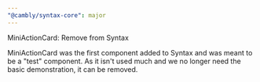 ```yaml
---
"@cambly/syntax-core": major
---
```


MiniActionCard: Remove from Syntax

MiniActionCard was the first component added to Syntax and was meant to be a "test" component. As it isn't used much and we no longer need the basic demonstration, it can be removed.
